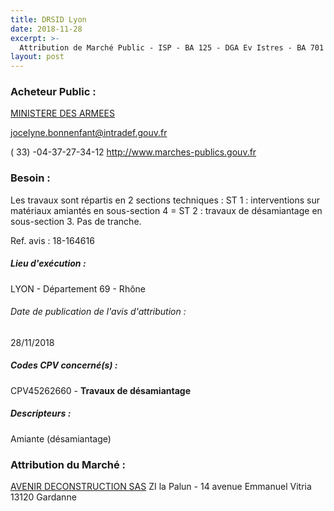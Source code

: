 ```yaml
---
title: DRSID Lyon
date: 2018-11-28
excerpt: >-
  Attribution de Marché Public - ISP - BA 125 - DGA Ev Istres - BA 701 - EPMu Miramas et Fontvieille (13) - Accord cadre à bons de commande pour travaux de désamiantage (section 3 et 4) (ESID-18-168)
layout: post
---
```


### Acheteur Public : 
<a href="/acheteur-32/siren-110090016"> MINISTERE DES ARMEES</a><br/>



jocelyne.bonnenfant@intradef.gouv.fr

( 33) -04-37-27-34-12
http://www.marches-publics.gouv.fr
### Besoin :

Les travaux sont répartis en 2 sections techniques : ST 1 : interventions sur matériaux amiantés en sous-section 4 = ST 2 : travaux de désamiantage en sous-section 3. Pas de tranche.

Ref. avis : 18-164616


##### Lieu d'exécution :

LYON - Département 69 - Rhône

###### Date de publication de l'avis d'attribution : 
28/11/2018

##### Codes CPV concerné(s) :
CPV45262660 - **Travaux de désamiantage** <br/>

##### Descripteurs :
Amiante (désamiantage) <br/>

### Attribution du Marché :
<a href="/entreprise-260/siren-413824319"> AVENIR DECONSTRUCTION SAS</a>    ZI la Palun - 14 avenue Emmanuel Vitria 13120 Gardanne <br/>
